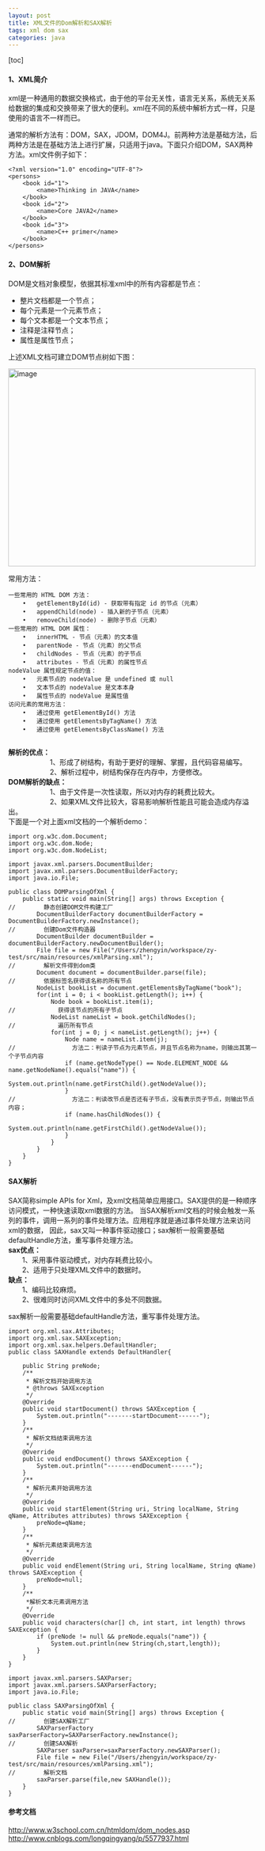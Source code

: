 ```yaml
---
layout: post
title: XML文件的Dom解析和SAX解析
tags: xml dom sax
categories: java
---    
```


[toc]

#### 1、XML简介  

xml是一种通用的数据交换格式，由于他的平台无关性，语言无关系，系统无关系给数据的集成和交换带来了很大的便利。xml在不同的系统中解析方式一样，只是使用的语言不一样而已。  

通常的解析方法有：DOM，SAX，JDOM，DOM4J。前两种方法是基础方法，后两种方法是在基础方法上进行扩展，只适用于java。下面只介绍DOM，SAX两种方法。xml文件例子如下：  

```   
<?xml version="1.0" encoding="UTF-8"?>
<persons>
	<book id="1">
		<name>Thinking in JAVA</name>
	</book>
	<book id="2">
		<name>Core JAVA2</name>
	</book>
	<book id="3"> 
		<name>C++ primer</name>
	</book>
</persons>

```

#### 2、DOM解析    
DOM是文档对象模型，依据其标准xml中的所有内容都是节点：  
    
* 整片文档都是一个节点； 
* 每个元素是一个元素节点；
* 每个文本都是一个文本节点；
* 注释是注释节点；
* 属性是属性节点；  

上述XML文档可建立DOM节点树如下图：  

<img src="https://zy123a.github.io/zy-blog/images/java/documentTree.png" width="500" height="400" alt="image"/>  

常用方法：  
```
一些常用的 HTML DOM 方法：
	•	getElementById(id) - 获取带有指定 id 的节点（元素）
	•	appendChild(node) - 插入新的子节点（元素）
	•	removeChild(node) - 删除子节点（元素）
一些常用的 HTML DOM 属性：
	•	innerHTML - 节点（元素）的文本值
	•	parentNode - 节点（元素）的父节点
	•	childNodes - 节点（元素）的子节点
	•	attributes - 节点（元素）的属性节点
nodeValue 属性规定节点的值：
	•	元素节点的 nodeValue 是 undefined 或 null
	•	文本节点的 nodeValue 是文本本身
	•	属性节点的 nodeValue 是属性值
访问元素的常用方法：
	•	通过使用 getElementById() 方法
	•	通过使用 getElementsByTagName() 方法
	•	通过使用 getElementsByClassName() 方法
 
```
**解析的优点：**  
　　　　　　1、形成了树结构，有助于更好的理解、掌握，且代码容易编写。  
　　　　　　2、解析过程中，树结构保存在内存中，方便修改。  
**DOM解析的缺点：**  
　　　　　　1、由于文件是一次性读取，所以对内存的耗费比较大。  
　　　　　　2、如果XML文件比较大，容易影响解析性能且可能会造成内存溢出。    
下面是一个对上面xml文档的一个解析demo：   
```
import org.w3c.dom.Document;
import org.w3c.dom.Node;
import org.w3c.dom.NodeList;

import javax.xml.parsers.DocumentBuilder;
import javax.xml.parsers.DocumentBuilderFactory;
import java.io.File;

public class DOMParsingOfXml {
    public static void main(String[] args) throws Exception {
//        静态创建DOM文件构建工厂
        DocumentBuilderFactory documentBuilderFactory = DocumentBuilderFactory.newInstance();
//        创建Dom文件构造器
        DocumentBuilder documentBuilder = documentBuilderFactory.newDocumentBuilder();
        File file = new File("/Users/zhengyin/workspace/zy-test/src/main/resources/xmlParsing.xml");
//        解析文件得到dom类
        Document document = documentBuilder.parse(file);
//        依据标签名获得该名称的所有节点
        NodeList bookList = document.getElementsByTagName("book");
        for(int i = 0; i < bookList.getLength(); i++) {
            Node book = bookList.item(i);
//            获得该节点的所有子节点
            NodeList nameList = book.getChildNodes();
//            遍历所有节点
            for(int j = 0; j < nameList.getLength(); j++) {
                Node name = nameList.item(j);
//                方法二：判读子节点为元素节点，并且节点名称为name，则输出其第一个子节点内容
                if (name.getNodeType() == Node.ELEMENT_NODE && name.getNodeName().equals("name")) {
                    System.out.println(name.getFirstChild().getNodeValue());
                }
//                方法二：判读改节点是否还有子节点，没有表示页子节点，则输出节点内容；
                if (name.hasChildNodes()) {
                    System.out.println(name.getFirstChild().getNodeValue());
                }
            }
        }
    }
}

```
#### SAX解析  

SAX简称simple APIs for Xml，及xml文档简单应用接口。SAX提供的是一种顺序访问模式，一种快速读取xml数据的方法。
当SAX解析xml文档的时候会触发一系列的事件，调用一系列的事件处理方法。应用程序就是通过事件处理方法来访问xml的数据，
因此，sax又叫一种事件驱动接口；sax解析一般需要基础defaultHandle方法，重写事件处理方法。   
 **sax优点：**  
 　　1、采用事件驱动模式，对内存耗费比较小。  
 　　2、适用于只处理XML文件中的数据时。  
 **缺点：**  
 　　1、编码比较麻烦。  
 　　2、很难同时访问XML文件中的多处不同数据。  
 
 sax解析一般需要基础defaultHandle方法，重写事件处理方法。   
```
import org.xml.sax.Attributes;
import org.xml.sax.SAXException;
import org.xml.sax.helpers.DefaultHandler;
public class SAXHandle extends DefaultHandler{

    public String preNode;
    /**
     * 解析文档开始调用方法
     * @throws SAXException
     */
    @Override
    public void startDocument() throws SAXException {
        System.out.println("-------startDocument------");
    }
    /**
     * 解析文档结束调用方法
     */
    @Override
    public void endDocument() throws SAXException {
        System.out.println("-------endDocument------");
    }
    /**
     * 解析元素开始调用方法
     */
    @Override
    public void startElement(String uri, String localName, String qName, Attributes attributes) throws SAXException {
        preNode=qName;
    }
    /**
     * 解析元素结束调用方法
     */
    @Override
    public void endElement(String uri, String localName, String qName) throws SAXException {
        preNode=null;
    }
    /**
     *解析文本元素调用方法
     */
    @Override
    public void characters(char[] ch, int start, int length) throws SAXException {
        if (preNode != null && preNode.equals("name")) {
            System.out.println(new String(ch,start,length));
        }
    }
}
```   
```
import javax.xml.parsers.SAXParser;
import javax.xml.parsers.SAXParserFactory;
import java.io.File;

public class SAXParsingOfXml {
    public static void main(String[] args) throws Exception {
//        创建SAX解析工厂
        SAXParserFactory saxParserFactory=SAXParserFactory.newInstance();
//        创建SAX解析
        SAXParser saxParser=saxParserFactory.newSAXParser();
        File file = new File("/Users/zhengyin/workspace/zy-test/src/main/resources/xmlParsing.xml");
//        解析文档
        saxParser.parse(file,new SAXHandle());
    }
}

```

#### 参考文档  

http://www.w3school.com.cn/htmldom/dom_nodes.asp  
http://www.cnblogs.com/longqingyang/p/5577937.html

